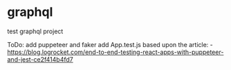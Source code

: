 # graphql
test graphql project

ToDo:  add puppeteer and faker
       add App.test.js based upon the article:
         - https://blog.logrocket.com/end-to-end-testing-react-apps-with-puppeteer-and-jest-ce2f414b4fd7
         
        
